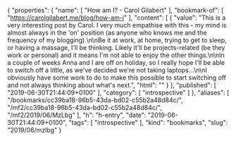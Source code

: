 {
  "properties": {
    "name": [
      "How am I? - Carol Gilabert"
    ],
    "bookmark-of": [
      "https://carolgilabert.me/blog/how-am-i"
    ],
    "content": [
      {
        "value": "This is a very interesting post by Carol. I very much empathise with this - my mind is almost always in the 'on' position (as anyone who knows me and the frequency of my blogging).\n\nBe it at work, at home, trying to get to sleep, or having a massage, I'll be thinking. Likely it'll be projects-related (be they work or personal) and it means I'm not able to enjoy the other things.\n\nIn a couple of weeks Anna and I are off on holiday, so I really hope I'll be able to switch off a little, as we've decided we're not taking laptops...\n\nI obviously have some work to do to make this possible to start switching off and not always thinking about what's next.",
        "html": ""
      }
    ],
    "published": [
      "2019-06-30T21:44:09+0100"
    ],
    "category": [
      "introspective"
    ]
  },
  "aliases": [
    "/bookmarks/cc39ba18-96b5-43da-bd02-c55b2a48d84c/",
    "/mf2/cc39ba18-96b5-43da-bd02-c55b2a48d84c/",
    "/mf2/2019/06/MzLbg"
  ],
  "h": "h-entry",
  "date": "2019-06-30T21:44:09+0100",
  "tags": [
    "introspective"
  ],
  "kind": "bookmarks",
  "slug": "2019/06/mzlbg"
}
